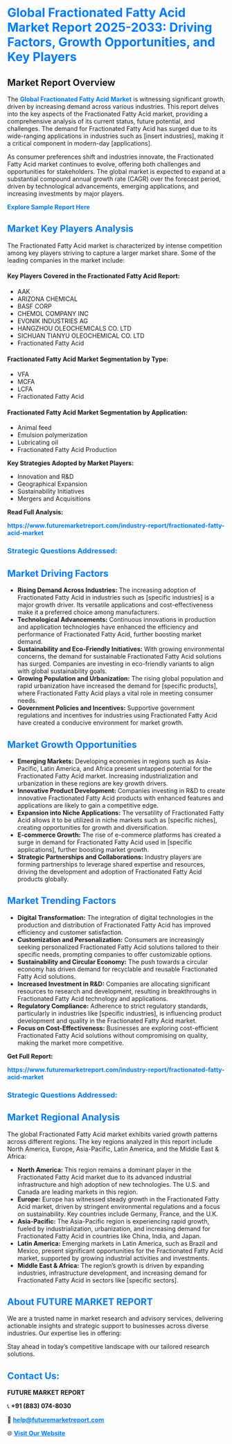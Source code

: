 <h1 style="color: #007BFF;">Global Fractionated Fatty Acid Market Report 2025-2033: Driving Factors, Growth Opportunities, and Key Players</h1>

<section id="overview">
<h2>Market Report Overview</h2>
<p>The <a href="https://www.futuremarketreport.com/industry-report/fractionated-fatty-acid-market" style="color: #007BFF; text-decoration: none;"><strong>Global Fractionated Fatty Acid Market</strong></a> is witnessing significant growth, driven by increasing demand across various industries. This report delves into the key aspects of the Fractionated Fatty Acid market, providing a comprehensive analysis of its current status, future potential, and challenges. The demand for Fractionated Fatty Acid has surged due to its wide-ranging applications in industries such as [insert industries], making it a critical component in modern-day [applications].</p>
<p>As consumer preferences shift and industries innovate, the Fractionated Fatty Acid market continues to evolve, offering both challenges and opportunities for stakeholders. The global market is expected to expand at a substantial compound annual growth rate (CAGR) over the forecast period, driven by technological advancements, emerging applications, and increasing investments by major players.</p>
</section>

<section id="overview">
<p><a href="https://www.futuremarketreport.com/request-sample/reportId=110581" style="color: #007BFF; text-decoration: none;"><strong>Explore Sample Report Here</strong></a></p>
</section>

<section id="key-players">
<h2 style="color: #007BFF;">Market Key Players Analysis</h2>
<p>The Fractionated Fatty Acid market is characterized by intense competition among key players striving to capture a larger market share. Some of the leading companies in the market include:</p>
<h4>Key Players Covered in the Fractionated Fatty Acid Report:</h4>
<ul><li>AAK</li><li>ARIZONA CHEMICAL</li><li>BASF CORP</li><li>CHEMOL COMPANY INC</li><li>EVONIK INDUSTRIES AG</li><li>HANGZHOU OLEOCHEMICALS CO. LTD</li><li>SICHUAN TIANYU OLEOCHEMICAL CO. LTD</li><li>Fractionated Fatty Acid</li></ul>
<h4>Fractionated Fatty Acid Market Segmentation by Type:</h4>
<ul><li>VFA</li><li>MCFA</li><li>LCFA</li><li>Fractionated Fatty Acid</li></ul>

<h4>Fractionated Fatty Acid Market Segmentation by Application:</h4>
<ul><li>Animal feed</li><li>Emulsion polymerization</li><li>Lubricating oil</li><li>Fractionated Fatty Acid Production</li></ul>
<p><strong>Key Strategies Adopted by Market Players:</strong></p>
<ul>
<li>Innovation and R&D</li>
<li>Geographical Expansion</li>
<li>Sustainability Initiatives</li>
<li>Mergers and Acquisitions</li>
</ul>
</section>

<section>
<p><strong>Read Full Analysis: </strong></p><a href="https://www.futuremarketreport.com/industry-report/fractionated-fatty-acid-market" style="color: #007BFF; text-decoration: none;"><strong>https://www.futuremarketreport.com/industry-report/fractionated-fatty-acid-market</strong></a>
<h3 style="color: #007BFF;">Strategic Questions Addressed:</h3>
</section>

<section id="driving-factors">
<h2 style="color: #007BFF;">Market Driving Factors</h2>
<ul>
<li><strong>Rising Demand Across Industries:</strong> The increasing adoption of Fractionated Fatty Acid in industries such as [specific industries] is a major growth driver. Its versatile applications and cost-effectiveness make it a preferred choice among manufacturers.</li>
<li><strong>Technological Advancements:</strong> Continuous innovations in production and application technologies have enhanced the efficiency and performance of Fractionated Fatty Acid, further boosting market demand.</li>
<li><strong>Sustainability and Eco-Friendly Initiatives:</strong> With growing environmental concerns, the demand for sustainable Fractionated Fatty Acid solutions has surged. Companies are investing in eco-friendly variants to align with global sustainability goals.</li>
<li><strong>Growing Population and Urbanization:</strong> The rising global population and rapid urbanization have increased the demand for [specific products], where Fractionated Fatty Acid plays a vital role in meeting consumer needs.</li>
<li><strong>Government Policies and Incentives:</strong> Supportive government regulations and incentives for industries using Fractionated Fatty Acid have created a conducive environment for market growth.</li>
</ul>
</section>

<section id="growth-opportunities">
<h2 style="color: #007BFF;">Market Growth Opportunities</h2>
<ul>
<li><strong>Emerging Markets:</strong> Developing economies in regions such as Asia-Pacific, Latin America, and Africa present untapped potential for the Fractionated Fatty Acid market. Increasing industrialization and urbanization in these regions are key growth drivers.</li>
<li><strong>Innovative Product Development:</strong> Companies investing in R&D to create innovative Fractionated Fatty Acid products with enhanced features and applications are likely to gain a competitive edge.</li>
<li><strong>Expansion into Niche Applications:</strong> The versatility of Fractionated Fatty Acid allows it to be utilized in niche markets such as [specific niches], creating opportunities for growth and diversification.</li>
<li><strong>E-commerce Growth:</strong> The rise of e-commerce platforms has created a surge in demand for Fractionated Fatty Acid used in [specific applications], further boosting market growth.</li>
<li><strong>Strategic Partnerships and Collaborations:</strong> Industry players are forming partnerships to leverage shared expertise and resources, driving the development and adoption of Fractionated Fatty Acid products globally.</li>
</ul>
</section>

<section id="trending-factors">
<h2 style="color: #007BFF;">Market Trending Factors</h2>
<ul>
<li><strong>Digital Transformation:</strong> The integration of digital technologies in the production and distribution of Fractionated Fatty Acid has improved efficiency and customer satisfaction.</li>
<li><strong>Customization and Personalization:</strong> Consumers are increasingly seeking personalized Fractionated Fatty Acid solutions tailored to their specific needs, prompting companies to offer customizable options.</li>
<li><strong>Sustainability and Circular Economy:</strong> The push towards a circular economy has driven demand for recyclable and reusable Fractionated Fatty Acid solutions.</li>
<li><strong>Increased Investment in R&D:</strong> Companies are allocating significant resources to research and development, resulting in breakthroughs in Fractionated Fatty Acid technology and applications.</li>
<li><strong>Regulatory Compliance:</strong> Adherence to strict regulatory standards, particularly in industries like [specific industries], is influencing product development and quality in the Fractionated Fatty Acid market.</li>
<li><strong>Focus on Cost-Effectiveness:</strong> Businesses are exploring cost-efficient Fractionated Fatty Acid solutions without compromising on quality, making the market more competitive.</li>
</ul>
</section>

<section>
<p><strong>Get Full Report: </strong></p><a href="https://www.futuremarketreport.com/industry-report/fractionated-fatty-acid-market" style="color: #007BFF; text-decoration: none;"><strong>https://www.futuremarketreport.com/industry-report/fractionated-fatty-acid-market</strong></a>
<h3 style="color: #007BFF;">Strategic Questions Addressed:</h3>
</section>


<section id="regional-analysis">
<h2 style="color: #007BFF;">Market Regional Analysis</h2>
<p>The global Fractionated Fatty Acid market exhibits varied growth patterns across different regions. The key regions analyzed in this report include North America, Europe, Asia-Pacific, Latin America, and the Middle East & Africa:</p>
<ul>
<li><strong>North America:</strong> This region remains a dominant player in the Fractionated Fatty Acid market due to its advanced industrial infrastructure and high adoption of new technologies. The U.S. and Canada are leading markets in this region.</li>
<li><strong>Europe:</strong> Europe has witnessed steady growth in the Fractionated Fatty Acid market, driven by stringent environmental regulations and a focus on sustainability. Key countries include Germany, France, and the U.K.</li>
<li><strong>Asia-Pacific:</strong> The Asia-Pacific region is experiencing rapid growth, fueled by industrialization, urbanization, and increasing demand for Fractionated Fatty Acid in countries like China, India, and Japan.</li>
<li><strong>Latin America:</strong> Emerging markets in Latin America, such as Brazil and Mexico, present significant opportunities for the Fractionated Fatty Acid market, supported by growing industrial activities and investments.</li>
<li><strong>Middle East & Africa:</strong> The region’s growth is driven by expanding industries, infrastructure development, and increasing demand for Fractionated Fatty Acid in sectors like [specific sectors].</li>
</ul>
</section>

<footer>
<h2 style="color: #007BFF;">About FUTURE MARKET REPORT</h2>
<p>We are a trusted name in market research and advisory services, delivering actionable insights and strategic support to businesses across diverse industries. Our expertise lies in offering:</p>

<p>Stay ahead in today’s competitive landscape with our tailored research solutions.</p>

<h2 style="color: #007BFF;">Contact Us:</h2>
<p><strong>FUTURE MARKET REPORT</strong></p>
<p>📞 <strong>+91 (883) 074-8030</strong></p>
<p>📧 <strong><a href="mailto:help@futuremarketreport.com" style="color: #007BFF;">help@futuremarketreport.com</a></strong></p>
<p>🌐 <strong><a href="https://www.futuremarketreport.com/" style="color: #007BFF;">Visit Our Website</a></strong></p>
</footer>